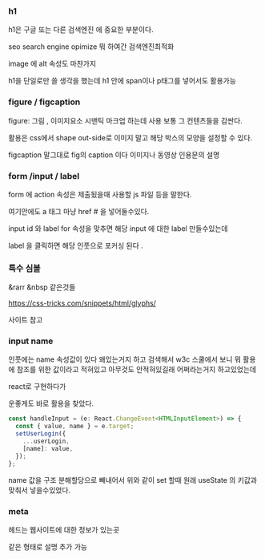 ### h1

h1은 구글 또는 다른 검색엔진 에 중요한 부분이다.

seo search engine opimize 뭐 하여간 검색엔진최적화

image 에 alt 속성도 마찬가지

h1을 단일로만 쓸 생각을 했는데 h1 안에 span이나 p태그를 넣어서도 활용가능

### figure / figcaption

figure: 그림 , 이미지요소 시맨틱 마크업 하는데 사용 보통 그 컨텐츠들을 감싼다.

활용은 css에서 shape out-side로 이미지 말고 해당 박스의 모양을 설정할 수 있다.

figcaption 말그대로 fig의 caption 이다 이미지나 동영상 인용문의 설명

### form /input / label

form 에 action 속성은 제출됬을때 사용할 js 파일 등을 말한다.

여기안에도 a 태그 마냥 href # 을 넣어둘수있다.

input id 와 label for 속성을 맞추면 해당 input 에 대한 label 만들수있는데

label 을 클릭하면 해당 인풋으로 포커싱 된다 .

### 특수 심볼

&rarr &nbsp 같은것들

https://css-tricks.com/snippets/html/glyphs/

사이트 참고

### input name

인풋에는 name 속성값이 있다 왜있는거지 하고 검색해서 w3c 스쿨에서 보니 뭐 활용에 참조를 위한 값이라고 적혀있고 아무것도 안적혀있길래 어쩌라는거지 하고있었는데

react로 구현하다가

운좋게도 바로 활용을 찾았다.

```js
const handleInput = (e: React.ChangeEvent<HTMLInputElement>) => {
  const { value, name } = e.target;
  setUserLogin({
    ...userLogin,
    [name]: value,
  });
};
```

name 값을 구조 분해할당으로 빼내어서 위와 같이 set 할때 원래 useState 의 키값과 맞춰서 넣을수있었다.

### meta

헤드는 웹사이트에 대한 정보가 있는곳

<head>
<meta name="description" content="설명">
</head>

같은 형태로 설명 추가 가능

